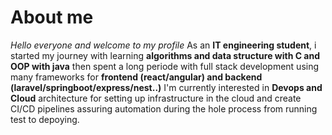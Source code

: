 
<h1>About me</h1>

*Hello everyone and welcome to my profile*
As an **IT engineering student**, i started my journey with learning **algorithms and data structure with C and OOP with java** then spent a long periode with full stack development using many frameworks for **frontend (react/angular) and backend (laravel/springboot/express/nest..)**
I'm currently interested in **Devops and Cloud** architecture for setting up infrastructure in the cloud and create CI/CD pipelines assuring automation during the hole process from running test to depoying.

